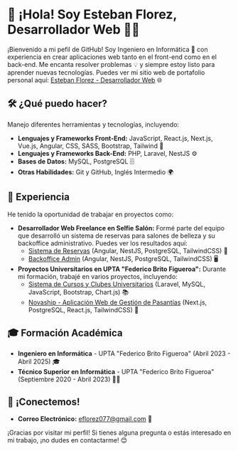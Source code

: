 # 👋 ¡Hola! Soy Esteban Florez, Desarrollador Web 👨‍💻

¡Bienvenido a mi pefil de GitHub! Soy Ingeniero en Informática 🚀 con experiencia en crear aplicaciones web tanto en el front-end como en el back-end. Me encanta resolver problemas 💡 y siempre estoy listo para aprender nuevas tecnologías. Puedes ver mi sitio web de portafolio personal aquí: [Esteban Florez - Desarrollador Web](https://portfolio-esteban-florez-projects.vercel.app/) 🌐

## 🛠️  ¿Qué puedo hacer?

Manejo diferentes herramientas y tecnologías, incluyendo:

* **Lenguajes y Frameworks Front-End:** JavaScript, React.js, Next.js, Vue.js, Angular, CSS, SASS, Bootstrap, Tailwind 🎨
* **Lenguajes y Frameworks Back-End:** PHP, Laravel, NestJS ⚙️
* **Bases de Datos:** MySQL, PostgreSQL 🗄️
* **Otras Habilidades:** Git y GitHub, Inglés Intermedio 🌍

## 💼 Experiencia

He tenido la oportunidad de trabajar en proyectos como:

* **Desarrollador Web Freelance en Selfie Salón:** Formé parte del equipo que desarrolló un sistema de reservas para salones de belleza y su backoffice administrativo.  Puedes ver los resultados aquí:
    * [Sistema de Reservas](https://selfie.salon/) (Angular, NestJS, PostgreSQL, TailwindCSS) 📅
    * [Backoffice Admin](https://admin.selfie.salon/) (Angular, NestJS, PostgreSQL, TailwindCSS) 🖥️
* **Proyectos Universitarios en UPTA "Federico Brito Figueroa":** Durante mi formación, trabajé en varios proyectos, incluyendo:
    * [Sistema de Cursos y Clubes Universitarios](https://github.com/esteban-florez/uptavs-app) (Laravel, MySQL, JavaScript, Bootstrap, Chart.js) 📚
    * [Novaship - Aplicación Web de Gestión de Pasantías](https://novaship-dev.vercel.app/) (Next.js, PostgreSQL, React.js, TailwindCSS) 🚢

## 🎓 Formación Académica

* **Ingeniero en Informática** - UPTA "Federico Brito Figueroa" (Abril 2023 - Abril 2025) 🎓
* **Técnico Superior en Informática** - UPTA "Federico Brito Figueroa" (Septiembre 2020 - Abril 2023) 👨‍🎓

## 🔗  ¡Conectemos!

* **Correo Electrónico:** eflorez077@gmail.com 📧

¡Gracias por visitar mi perfil!  Si tienes alguna pregunta o estás interesado en mi trabajo, ¡no dudes en contactarme! 😊
